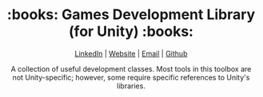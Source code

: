 <div align="center">
   <h1>:books: Games Development Library (for Unity) :books:</h1>
   <p>
      <a href="http://www.LinkedIn.com/in/kevin-barr1988">LinkedIn</a> |
      <a href="http://kjb88.github.io">Website</a> |
      <a href="mailto:kevinbarr.business@gmail.com">Email</a> |
      <a href="https://github.com/KJB88">Github</a>
   </p>
 <p>
    A collection of useful development classes. Most tools in this toolbox are not Unity-specific; however, some require specific references to Unity's libraries.
 </p>
</div>